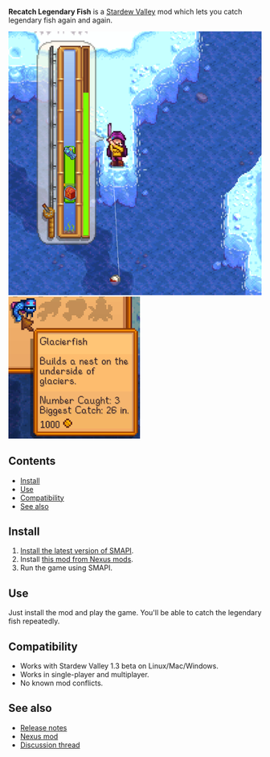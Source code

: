 ﻿**Recatch Legendary Fish** is a [Stardew Valley](http://stardewvalley.net/) mod which lets you
catch legendary fish again and again.

![](screenshots/fishing.png)
![](screenshots/fish-stats.png)

## Contents
* [Install](#install)
* [Use](#use)
* [Compatibility](#compatibility)
* [See also](#see-also)

## Install
1. [Install the latest version of SMAPI](https://smapi.io).
2. Install [this mod from Nexus mods](https://www.nexusmods.com/stardewvalley/mods/172).
3. Run the game using SMAPI.

## Use
Just install the mod and play the game. You'll be able to catch the legendary fish repeatedly.

## Compatibility
* Works with Stardew Valley 1.3 beta on Linux/Mac/Windows.
* Works in single-player and multiplayer.
* No known mod conflicts.

## See also
* [Release notes](release-notes.md)
* [Nexus mod](https://www.nexusmods.com/stardewvalley/mods/172)
* [Discussion thread](https://community.playstarbound.com/threads/storm-and-smapi-recatchlegendaryfish.110140/)
